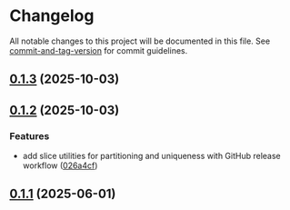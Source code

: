 # Changelog

All notable changes to this project will be documented in this file. See [commit-and-tag-version](https://github.com/absolute-version/commit-and-tag-version) for commit guidelines.

## [0.1.3](https://github.com/theater-improrama/go-utils/compare/v0.1.2...v0.1.3) (2025-10-03)

## [0.1.2](https://github.com/theater-improrama/go-utils/compare/v0.1.1...v0.1.2) (2025-10-03)


### Features

* add slice utilities for partitioning and uniqueness with GitHub release workflow ([026a4cf](https://github.com/theater-improrama/go-utils/commit/026a4cf24a8dc13e9d6c78bd376bf24ba7bf1795))

## [0.1.1](https://github.com/theater-improrama/go-utils/compare/v0.1.0...v0.1.1) (2025-06-01)
